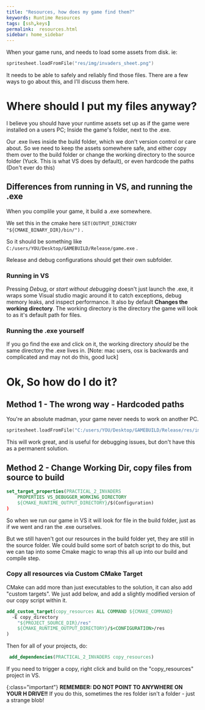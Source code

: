 ```yaml
---
title: "Resources, how does my game find them?"
keywords: Runtime Resources
tags: [ssh,keys]
permalink:  resources.html
sidebar: home_sidebar
---
```


When your game runs, and needs to load some assets from disk. ie:
```cpp
spritesheet.loadFromFile("res/img/invaders_sheet.png")
```
It needs to be able to safely and reliably find those files. There are a few ways to go about this, and I'll discuss them here.

# Where should I put my files anyway?
I believe you should have your runtime assets set up as if the game were installed on a users PC; Inside the game's folder, next to the .exe. 

Our .exe lives inside the build folder, which we don't version control or care about. So we need to keep the assets somewhere safe, and either copy them over to the build folder or change the working directory to the source folder (Yuck. This is what VS does by default), or even hardcode the paths (Don't ever do this)


## Differences from running in VS, and running the .exe

When you complile your game, it build a .exe somewhere. 

We set this in the cmake here `SET(OUTPUT_DIRECTORY "${CMAKE_BINARY_DIR}/bin/")` .

So it should be something like `C:/users/YOU/Desktop/GAMEBUILD/Release/game.exe` .

Release and debug configurations should get their own subfolder.

### Running in VS

Pressing *Debug*, or *start without debugging* doesn't just launch the .exe, it wraps some Visual studio magic around it to catch exceptions, debug memory leaks, and inspect performance. It also by default **Changes the working directory**.
The working directory is the directory the game will look to as it's default path for files.

### Running the .exe yourself

If you go find the exe and click on it, the working directory *should* be the same directory the .exe lives in.
[Note: mac users, osx is backwards and complicated and may not do this, good luck]


# Ok, So how do I do it?

## Method 1 - The wrong way - Hardcoded paths

You're an absolute madman, your game never needs to work on another PC.
```cpp
spritesheet.loadFromFile("C:/users/YOU/Desktop/GAMEBUILD/Release/res/img/invaders_sheet.png")
```
This will work great, and is useful for debugging issues, but don't have this as a permanent solution.


## Method 2 - Change Working Dir, copy files from source to build 

```cmake
set_target_properties(PRACTICAL_2_INVADERS 
    PROPERTIES VS_DEBUGGER_WORKING_DIRECTORY
    ${CMAKE_RUNTIME_OUTPUT_DIRECTORY}/$(Configuration)
)
```

So when we run our game in VS it will look for file in the build folder, just as if we went and ran the .exe ourselves.

But we still haven't got our resources in the build folder yet, they are still in the source folder. We could build some sort of batch script to do this, but we can tap into some Cmake magic to wrap this all up into our build and compile step.

### Copy all resources via Custom CMake Target

CMake can add more than just executables to the solution, it can also add \"custom targets\". We just add below, and add a slightly modified version of our copy script within it.

```cmake
add_custom_target(copy_resources ALL COMMAND ${CMAKE_COMMAND} 
  -E copy_directory
    "${PROJECT_SOURCE_DIR}/res"
    ${CMAKE_RUNTIME_OUTPUT_DIRECTORY}/$<CONFIGURATION>/res
)
```

Then for all of your projects, do:
```cmake
 add_dependencies(PRACTICAL_2_INVADERS copy_resources)
```

If you need to trigger a copy, right click and build on the "copy_resources" project in VS.

{:class="important"}
**REMEMBER: DO NOT POINT TO ANYWHERE ON YOUR H DRIVE!!**
If you do this, sometimes the res folder isn't a folder - just a strange blob! 
